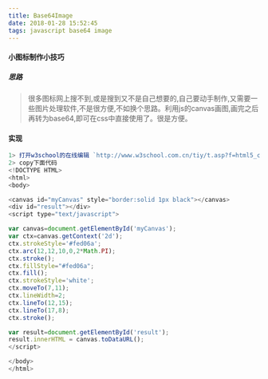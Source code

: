 ```yaml
---
title: Base64Image
date: 2018-01-28 15:52:45
tags: javascript base64 image
---
```


#### 小图标制作小技巧 ####

##### 思路 #####
> 很多图标网上搜不到,或是搜到又不是自己想要的,自己要动手制作,又需要一些图片处理软件,不是很方便,不如换个思路。利用js的canvas画图,画完之后再转为base64,即可在css中直接使用了。很是方便。

#### 实现 ####

``` javascript
1> 打开w3school的在线编辑 `http://www.w3school.com.cn/tiy/t.asp?f=html5_canvas`
2> copy下面代码
<!DOCTYPE HTML>
<html>
<body>

<canvas id="myCanvas" style="border:solid 1px black"></canvas>
<div id="result"></div>
<script type="text/javascript">

var canvas=document.getElementById('myCanvas');
var ctx=canvas.getContext('2d');
ctx.strokeStyle='#fed06a';
ctx.arc(12,12,10,0,2*Math.PI);
ctx.stroke();
ctx.fillStyle="#fed06a";
ctx.fill();
ctx.strokeStyle='white';
ctx.moveTo(7,11);
ctx.lineWidth=2;
ctx.lineTo(12,15);
ctx.lineTo(17,8);
ctx.stroke();

var result=document.getElementById('result');
result.innerHTML = canvas.toDataURL();
</script>

</body>
</html>
